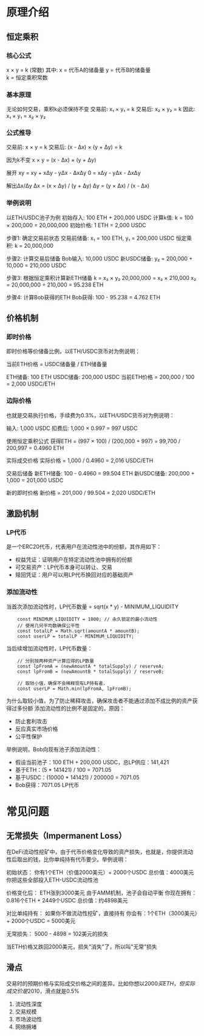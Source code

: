
# 原理介绍

## 恒定乘积
### 核心公式
x × y = k (常数)
其中:
x = 代币A的储备量
y = 代币B的储备量  
k = 恒定乘积常数

### 基本原理
无论如何交易，乘积k必须保持不变
交易前: x₁ × y₁ = k
交易后: x₂ × y₂ = k
因此: x₁ × y₁ = x₂ × y₂

### 公式推导
交易前: x × y = k
交易后: (x - Δx) × (y + Δy) = k

因为k不变
x × y = (x - Δx) × (y + Δy)

展开
xy = xy + xΔy - yΔx - ΔxΔy
0 = xΔy - yΔx - ΔxΔy

解出Δx/Δy
Δx = (x × Δy) / (y + Δy)
Δy = (y × Δx) / (x - Δx)

### 举例说明
以ETH/USDC池子为例
初始存入: 100 ETH + 200,000 USDC
计算k值: k = 100 × 200,000 = 20,000,000
初始价格: 1 ETH = 2,000 USDC

步骤1: 确定交易前状态
交易前储备: x₁ = 100 ETH, y₁ = 200,000 USDC
恒定乘积: k = 20,000,000

步骤2: 计算交易后储备
Bob输入: 10,000 USDC
新USDC储备: y₂ = 200,000 + 10,000 = 210,000 USDC

步骤3: 根据恒定乘积计算新ETH储备
k = x₂ × y₂
20,000,000 = x₂ × 210,000
x₂ = 20,000,000 ÷ 210,000 = 95.238 ETH

步骤4: 计算Bob获得的ETH
Bob获得: 100 - 95.238 = 4.762 ETH

## 价格机制
### 即时价格
即时价格等价储备比例，以ETH/USDC货币对为例说明：

当前ETH价格 = USDC储备量 / ETH储备量

ETH储备: 100 ETH
USDC储备: 200,000 USDC
当前ETH价格 = 200,000 / 100 = 2,000 USDC/ETH

### 边际价格
也就是交易执行价格，手续费为0.3%，以ETH/USDC货币对为例说明：

输入: 1,000 USDC
扣费后: 1,000 × 0.997 = 997 USDC

使用恒定乘积公式
获得ETH = (997 × 100) / (200,000 + 997)
        = 99,700 / 200,997
        = 0.4960 ETH

实际成交价格
实际价格 = 1,000 / 0.4960 = 2,016 USDC/ETH

交易后储备
新ETH储备: 100 - 0.4960 = 99.504 ETH
新USDC储备: 200,000 + 1,000 = 201,000 USDC

新的即时价格
新价格 = 201,000 / 99.504 = 2,020 USDC/ETH

## 激励机制
### LP代币
是一个ERC20代币，代表用户在流动性池中的份额，其作用如下：
- 权益凭证：证明用户在特定流动性池中拥有的份额
- 可交易资产：LP代币本身可以转让、交易
- 赎回凭证：用户可以用LP代币换回对应的基础资产

### 添加流动性
当首次添加流动性时，LP代币数量 = sqrt(x * y) - MINIMUM_LIQUIDITY
```
    const MINIMUM_LIQUIDITY = 1000; // 永久锁定的最小流动性
    // 使用几何平均数确保公平性
    const totalLP = Math.sqrt(amountA * amountB);
    const userLP = totalLP - MINIMUM_LIQUIDITY;
```
当后续增加流动性时，LP代币数量：
```
    // 分别按两种资产计算应得的LP数量
    const lpFromA = (newAmountA * totalSupply) / reserveA;
    const lpFromB = (newAmountB * totalSupply) / reserveB;
    
    // 取较小值，确保不会稀释现有LP持有者，
    const userLP = Math.min(lpFromA, lpFromB);
```

为什么取较小值，为了防止稀释攻击，确保攻击者不能通过添加不成比例的资产获得过多份额
添加流动性的比例不是固定的，原因：
- 防止套利攻击
- 反应真实市场价格
- 公平性保护

举例说明，Bob向现有池子添加流动性：
- 假设当前池子：100 ETH + 200,000 USDC，总LP供应：141,421
- 基于ETH：(5 * 141421) / 100 = 7071.05
- 基于USDC：(10000 * 141421) / 200000 = 7071.05
- Bob获得：7071.05 LP代币


# 常见问题

## 无常损失（Impermanent Loss）
在DeFi流动性挖矿中，由于代币价格变化导致的资产损失，也就是，你提供流动性后取出的钱，比你单纯持有代币要少。举例说明：

初始状态：
你有1个ETH（价值2000美元）+ 2000个USDC
总价值：4000美元
你把这些全部投入ETH-USDC流动性池

价格变化后：
ETH涨到3000美元
由于AMM机制，池子会自动平衡
你现在拥有：0.816个ETH + 2449个USDC
总价值：约4898美元

对比单纯持有：
如果你不做流动性挖矿，直接持有
你会有：1个ETH（3000美元）+ 2000个USDC = 5000美元

无常损失：
5000 - 4898 = 102美元的损失

当ETH价格又跌回2000美元，损失"消失"了，所以叫"无常"损失

## 滑点
交易时的预期价格与实际成交价格之间的差异。比如你想以$2000买ETH，但实际成交价是$2010，滑点就是0.5%
1. 流动性深度
2. 交易规模
3. 市场波动性
4. 网络拥堵
